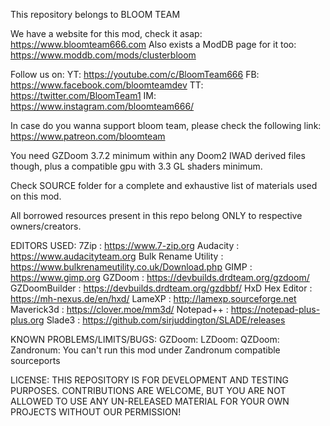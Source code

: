 This repository belongs to BLOOM TEAM

We have a website for this mod, check it asap: https://www.bloomteam666.com
Also exists a ModDB page for it too: https://www.moddb.com/mods/clusterbloom

Follow us on:
YT: https://youtube.com/c/BloomTeam666
FB: https://www.facebook.com/bloomteamdev
TT: https://twitter.com/BloomTeam1
IM: https://www.instagram.com/bloomteam666/

In case do you wanna support bloom team, please check the following link:
https://www.patreon.com/bloomteam

You need GZDoom 3.7.2 minimum within any Doom2 IWAD derived files though, plus a compatible gpu with 3.3 GL shaders minimum.

Check SOURCE folder for a complete and exhaustive list of materials used on this mod.

All borrowed resources present in this repo belong ONLY to respective owners/creators.

EDITORS USED:
7Zip : https://www.7-zip.org
Audacity : https://www.audacityteam.org
Bulk Rename Utility : https://www.bulkrenameutility.co.uk/Download.php
GIMP : https://www.gimp.org
GZDoom : https://devbuilds.drdteam.org/gzdoom/
GZDoomBuilder : https://devbuilds.drdteam.org/gzdbbf/
HxD Hex Editor : https://mh-nexus.de/en/hxd/
LameXP : http://lamexp.sourceforge.net
Maverick3d : https://clover.moe/mm3d/
Notepad++ : https://notepad-plus-plus.org
Slade3 : https://github.com/sirjuddington/SLADE/releases

KNOWN PROBLEMS/LIMITS/BUGS:
GZDoom: 
LZDoom: 
QZDoom: 
Zandronum: You can't run this mod under Zandronum compatible sourceports

LICENSE:
THIS REPOSITORY IS FOR DEVELOPMENT AND TESTING PURPOSES. CONTRIBUTIONS ARE WELCOME, BUT YOU ARE NOT ALLOWED TO USE ANY UN-RELEASED MATERIAL FOR YOUR OWN PROJECTS WITHOUT OUR PERMISSION!
